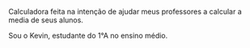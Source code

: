 Calculadora feita na intenção de ajudar meus professores a calcular a media de seus alunos.

Sou o Kevin, estudante do 1°A no ensino médio. 
